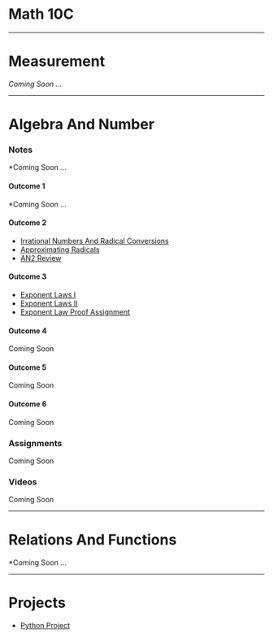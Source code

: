 # Math 10C 
---
# Measurement 
<i> Coming Soon ... </i>

---
# Algebra And Number 
### Notes 
*Coming Soon ... 
#### Outcome 1 
*Coming Soon ... 

#### Outcome 2
* <a href="https://mrfanning.github.io/Math10/AN/AN2/AN2I.pdf"> Irrational Numbers And Radical Conversions </a>
* <a href="https://mrfanning.github.io/Math10/AN/AN2/AN2II.pdf"> Approximating Radicals </a>
* <a href="https://mrfanning.github.io/Math10/AN/AN2/AN2Review.pdf"> AN2 Review </a>

#### Outcome 3
* <a href="https://mrfanning.github.io/Math10/AN/AN3/AN3I.pdf"> Exponent Laws I </a>
* <a href="https://mrfanning.github.io/Math10/AN/AN3/AN3II.pdf"> Exponent Laws II </a>
* <a href="https://mrfanning.github.io/Math10/AN/AN3/AN3Proofs.pdf"> Exponent Law Proof Assignment </a>

#### Outcome 4
Coming Soon 
#### Outcome 5
Coming Soon 
#### Outcome 6
Coming Soon 
### Assignments
Coming Soon 
### Videos
Coming Soon 

---
# Relations And Functions
*Coming Soon ... 

---
# Projects
* <a href="https://mrfanning.github.io/MrFanning.github.io-PythonProject/"> Python Project </a> 

 
